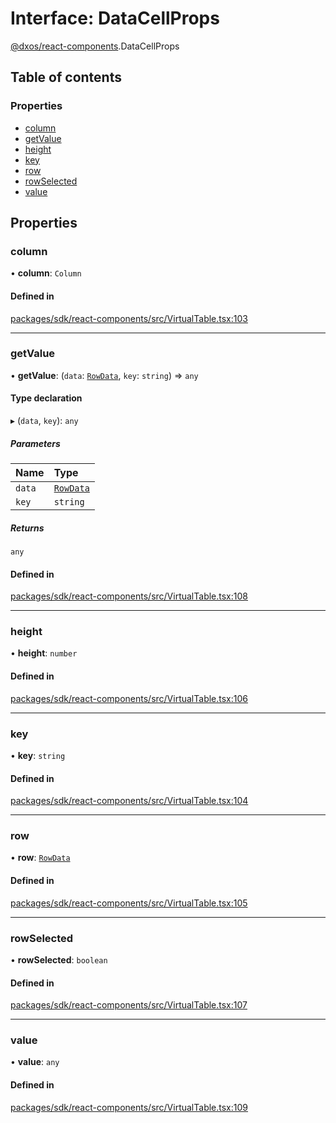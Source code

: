 # Interface: DataCellProps

[@dxos/react-components](../modules/dxos_react_components.md).DataCellProps

## Table of contents

### Properties

- [column](dxos_react_components.DataCellProps.md#column)
- [getValue](dxos_react_components.DataCellProps.md#getvalue)
- [height](dxos_react_components.DataCellProps.md#height)
- [key](dxos_react_components.DataCellProps.md#key)
- [row](dxos_react_components.DataCellProps.md#row)
- [rowSelected](dxos_react_components.DataCellProps.md#rowselected)
- [value](dxos_react_components.DataCellProps.md#value)

## Properties

### column

• **column**: `Column`

#### Defined in

[packages/sdk/react-components/src/VirtualTable.tsx:103](https://github.com/dxos/dxos/blob/e3b936721/packages/sdk/react-components/src/VirtualTable.tsx#L103)

___

### getValue

• **getValue**: (`data`: [`RowData`](../modules/dxos_react_components.md#rowdata), `key`: `string`) => `any`

#### Type declaration

▸ (`data`, `key`): `any`

##### Parameters

| Name | Type |
| :------ | :------ |
| `data` | [`RowData`](../modules/dxos_react_components.md#rowdata) |
| `key` | `string` |

##### Returns

`any`

#### Defined in

[packages/sdk/react-components/src/VirtualTable.tsx:108](https://github.com/dxos/dxos/blob/e3b936721/packages/sdk/react-components/src/VirtualTable.tsx#L108)

___

### height

• **height**: `number`

#### Defined in

[packages/sdk/react-components/src/VirtualTable.tsx:106](https://github.com/dxos/dxos/blob/e3b936721/packages/sdk/react-components/src/VirtualTable.tsx#L106)

___

### key

• **key**: `string`

#### Defined in

[packages/sdk/react-components/src/VirtualTable.tsx:104](https://github.com/dxos/dxos/blob/e3b936721/packages/sdk/react-components/src/VirtualTable.tsx#L104)

___

### row

• **row**: [`RowData`](../modules/dxos_react_components.md#rowdata)

#### Defined in

[packages/sdk/react-components/src/VirtualTable.tsx:105](https://github.com/dxos/dxos/blob/e3b936721/packages/sdk/react-components/src/VirtualTable.tsx#L105)

___

### rowSelected

• **rowSelected**: `boolean`

#### Defined in

[packages/sdk/react-components/src/VirtualTable.tsx:107](https://github.com/dxos/dxos/blob/e3b936721/packages/sdk/react-components/src/VirtualTable.tsx#L107)

___

### value

• **value**: `any`

#### Defined in

[packages/sdk/react-components/src/VirtualTable.tsx:109](https://github.com/dxos/dxos/blob/e3b936721/packages/sdk/react-components/src/VirtualTable.tsx#L109)
